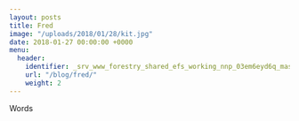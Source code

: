 ```yaml
---
layout: posts
title: Fred
image: "/uploads/2018/01/28/kit.jpg"
date: 2018-01-27 00:00:00 +0000
menu:
  header:
    identifier: _srv_www_forestry_shared_efs_working_nnp_03em6eyd6q_master__posts_2018_01_27_fred
    url: "/blog/fred/"
    weight: 2
---
```

Words
